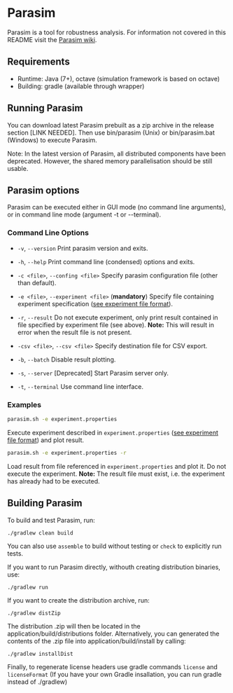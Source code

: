 # Parasim
Parasim is a tool for robustness analysis. For information not covered in this README visit the [Parasim wiki](https://github.com/sybila/parasim/wiki).

## Requirements

* Runtime: Java (7+), octave (simulation framework is based on octave)
* Building: gradle (available through wrapper)

## Running Parasim

You can download latest Parasim prebuilt as a zip archive in the release section [LINK NEEDED]. Then use bin/parasim (Unix) or bin/parasim.bat (Windows) to execute Parasim.

Note: In the latest version of Parasim, all distributed components have been deprecated. However, the shared memory parallelisation should be still usable.

## Parasim options

Parasim can be executed either in GUI mode (no command line arguments), or in command line mode (argument -t or --terminal).

### Command Line Options
* `-v`, `--version` Print parasim version and exits.
* `-h`, `--help` Print command line (condensed) options and exits.

* `-c <file>`, `--confing <file>` Specify parasim configuration file (other than default).
* `-e <file>`, `--experiment <file>` (**mandatory**) Specify file containing experiment specification ([see experiment file format](https://github.com/sybila/parasim/wiki/Experiment-File-Format)).
* `-r`, `--result` Do not execute experiment, only print result contained in file specified by experiment file (see above). **Note:** This will result in error when the result file is not present.
* `-csv <file>`, `--csv <file>` Specify destination file for CSV export.
* `-b`, `--batch` Disable result plotting.
* `-s`, `--server` [Deprecated] Start Parasim server only.
* `-t`, `--terminal` Use command line interface.

### Examples
```bash
parasim.sh -e experiment.properties
```
Execute experiment described in `experiment.properties` ([see experiment file format](https://github.com/sybila/parasim/wiki/Experiment-File-Format)) and plot result.

```bash
parasim.sh -e experiment.properties -r
```
Load result from file referenced in `experiment.properties` and plot it. Do not execute the experiment.
**Note:** The result file must exist, i.e. the experiment has already had to be executed.

## Building Parasim

To build and test Parasim, run:

    ./gradlew clean build

You can also use `assemble` to build without testing or `check` to explicitly run tests.

If you want to run Parasim directly, withouth creating distribution binaries, use:

    ./gradlew run

If you want to create the distribution archive, run:

    ./gradlew distZip

The distribution .zip will then be located in the application/build/distributions folder. Alternatively, you can generated the contents of the .zip file into application/build/install by calling:

    ./gradlew installDist
    
Finally, to regenerate license headers use gradle commands `license` and `licenseFormat`
(If you have your own Gradle insallation, you can run gradle instead of ./gradlew)
